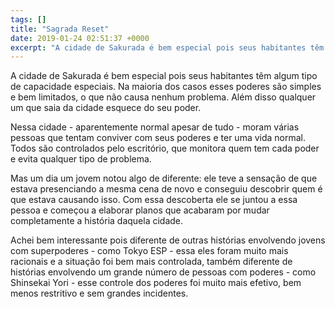 ```yaml
---
tags: []
title: "Sagrada Reset"
date: 2019-01-24 02:51:37 +0000
excerpt: "A cidade de Sakurada é bem especial pois seus habitantes têm algum tipo de capacidade especiais. Na maioria dos casos esses poderes são..."
---
```


A cidade de Sakurada é bem especial pois seus habitantes têm algum tipo de capacidade especiais. Na maioria dos casos esses poderes são simples e bem limitados, o que não causa nenhum problema. Além disso qualquer um que saia da cidade esquece do seu poder.

Nessa cidade - aparentemente normal apesar de tudo - moram várias pessoas que tentam conviver com seus poderes e ter uma vida normal. Todos são controlados pelo escritório, que monitora quem tem cada poder e evita qualquer tipo de problema.

Mas um dia um jovem notou algo de diferente: ele teve a sensação de que estava presenciando a mesma cena de novo e conseguiu descobrir quem é que estava causando isso. Com essa descoberta ele se juntou a essa pessoa e começou a elaborar planos que acabaram por mudar completamente a história daquela cidade.

Achei bem interessante pois diferente de outras histórias envolvendo jovens com superpoderes - como Tokyo ESP - essa eles foram muito mais racionais e a situação foi bem mais controlada, também diferente de histórias envolvendo um grande número de pessoas com poderes - como Shinsekai Yori - esse controle dos poderes foi muito mais efetivo, bem menos restritivo e sem grandes incidentes.